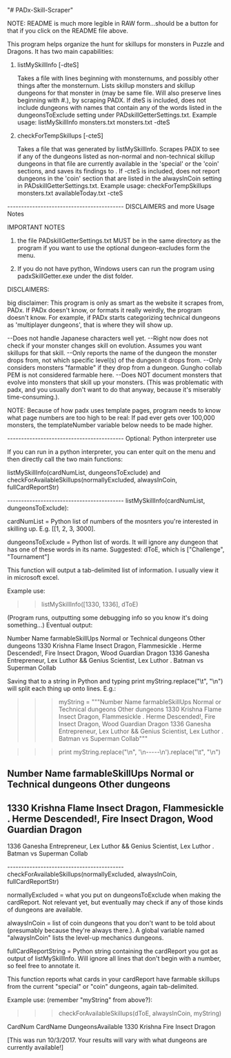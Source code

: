 "# PADx-Skill-Scraper" 

NOTE: README is much more legible in RAW form...should be a button for that if you click on the README file above.


This program helps organize the hunt for skillups for monsters in Puzzle and Dragons.
It has two main capabilities:

1. listMySkillInfo <inputFile> <outputFile> [-dteS] 

    Takes a file <inputFile> with lines beginning with monsternums, and
    possibly other things after the monsternum. Lists skillup monsters and 
    skillup dungeons for that monster in <outputFile> (may be same file. 
    Will also preserve lines beginning with #.), by scraping PADX. 
    If dteS is included, does not include dungeons with names that contain any of 
    the words listed in the dungeonsToExclude setting under 
    PADskillGetterSettings.txt.  Example usage:
       listMySkillInfo monsters.txt monsters.txt -dteS
	   
2. checkForTempSkillups <skillInfoInputFile> <outputFile> [-cteS]

    Takes a file <skillInfoInputFile> that was generated by listMySkillInfo.
    Scrapes PADX to see if any of the dungeons listed as non-normal and 
	non-technical skillup dungeons in that file are currently available 
	in the 'special' or the 'coin' sections, and saves its findings to 
	<outputFile>. If -cteS is included, does not report dungeons in 
	the 'coin' section that are listed in the alwaysInCoin setting in 
    PADskillGetterSettings.txt. Example usage:
       checkForTempSkillups monsters.txt availableToday.txt -cteS
	   


------------------------------------------ DISCLAIMERS and more Usage Notes

IMPORTANT NOTES

1. the file PADskillGetterSettings.txt MUST be in the same directory as the program
 if you want to use the optional dungeon-excludes form the menu.
 
2. If you do not have python, Windows users can run the program using padxSkillGetter.exe under the dist folder.

DISCLAIMERS:

big disclaimer:
This program is only as smart as the website it scrapes from, PADx. 
If PADx doesn't know, or formats it really weirdly, the program doesn't know.
For example, if PADx starts categorizing technical dungeons as 'multiplayer dungeons', that is where they will show up. 

--Does not handle Japanese characters well yet. 
--Right now does not check if your monster changes skill on evolution. Assumes you want skillups for that skill.
--Only reports the name of the dungeon the monster drops from, not which specific level(s) of the dungeon it drops from.
--Only considers monsters "farmable" if they drop from a dungeon. Gungho collab PEM is not considered farmable here.
--Does NOT document monsters that evolve into monsters that skill up your monsters. 
   (This was problematic with padx, and you usually don't want to do that anyway, because it's miserably time-consuming.).
   
   
NOTE:
   Because of how padx uses template pages, program needs to know what page numbers are too high to be real:
   If pad ever gets over 100,000 monsters, the templateNumber variable below needs to be made higher.

   
   

------------------------------------------ Optional: Python interpreter use

If you can run in a python interpreter, you can enter quit on the menu and then directly call the two main functions:

listMySkillInfo(cardNumList, dungeonsToExclude)
and 
checkForAvailableSkillups(normallyExcluded, alwaysInCoin, fullCardReportStr)

------------------------------------------ listMySkillInfo(cardNumList, dungeonsToExclude):

cardNumList = Python list of numbers of the mosnters you're interested in skilling up. E.g. [[1, 2, 3, 3000].

dungeonsToExclude = Python list of words. It will ignore any dungeon that has one of these words in its name.
	Suggested: dToE, which is ["Challenge", "Tournament"]
	
This function will output a tab-delimited list of information. I usually view it in microsoft excel. 

Example use:

>> listMySkillInfo([1330, 1336], dToE)

(Program runs, outputting some debugging info so you know it's doing something...)
Eventual output: 

Number	Name	farmableSkillUps	Normal or Technical dungeons	Other dungeons
1330	Krishna	Flame Insect Dragon, Flammesickle	.	Herme Descended!, Fire Insect Dragon, Wood Guardian Dragon
1336	Ganesha	Entrepreneur, Lex Luthor && Genius Scientist, Lex Luthor	.	Batman vs Superman Collab

Saving that to a string in Python and typing print myString.replace("\t", "\n") will split each thing up onto lines. E.g.:

>>> myString = """Number	Name	farmableSkillUps	Normal or Technical dungeons	Other dungeons
1330	Krishna	Flame Insect Dragon, Flammesickle	.	Herme Descended!, Fire Insect Dragon, Wood Guardian Dragon
1336	Ganesha	Entrepreneur, Lex Luthor && Genius Scientist, Lex Luthor	.	Batman vs Superman Collab"""

>>> print myString.replace("\n", '\n-----\n').replace("\t", "\n")

Number
Name
farmableSkillUps
Normal or Technical dungeons
Other dungeons
-----
1330
Krishna
Flame Insect Dragon, Flammesickle
.
Herme Descended!, Fire Insect Dragon, Wood Guardian Dragon
-----
1336
Ganesha
Entrepreneur, Lex Luthor && Genius Scientist, Lex Luthor
.
Batman vs Superman Collab


------------------------------------------ checkForAvailableSkillups(normallyExcluded, alwaysInCoin, fullCardReportStr)

normallyExcluded = what you put on dungeonsToExclude when making the cardReport. 
	Not relevant yet, but eventually may check if any of those kinds of dungeons are available.
	
alwaysInCoin = list of coin dungeons that you don't want to be told about (presumably because they're always there.).
	A global variable named "alwaysInCoin" lists the level-up mechanics dungeons.
	
fullCardReportString = Python string containing the cardReport you got as output of listMySkillInfo. 
	Will ignore all lines that don't begin with a number, so feel free to annotate it.
	
This function reports what cards in your cardReport have farmable skillups from the current "special" or "coin"
dungeons, again tab-delimited.

Example use: (remember "myString" from above?):

>>> checkForAvailableSkillups(dToE, alwaysInCoin, myString) 

CardNum	CardName	DungeonsAvailable
1330	Krishna	Fire Insect Dragon

[This was run 10/3/2017. Your results will vary with what dungeons are currently available!]





